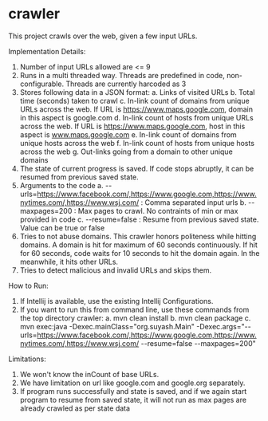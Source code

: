 # crawler

This project crawls over the web, given a few input URLs.

Implementation Details:
1. Number of input URLs allowed are <= 9
2. Runs in a multi threaded way. Threads are predefined in code, non-configurable. Threads are currently harcoded as 3
3. Stores following data in a JSON format:
a. Links of visited URLs
b. Total time (seconds) taken to crawl
c. In-link count of domains from unique URLs across the web. If URL is https://www.maps.google.com, domain in this aspect is google.com
d. In-link count of hosts from unique URLs across the web. If URL is https://www.maps.google.com, host in this aspect is www.maps.google.com
e. In-link count of domains from unique hosts across the web
f. In-link count of hosts from unique hosts across the web
g. Out-links going from a domain to other unique domains
4. The state of current progress is saved. If code stops abruptly, it can be resumed from previous saved state.
5. Arguments to the code
a. --urls=https://www.facebook.com/,https://www.google.com,https://www.nytimes.com/,https://www.wsj.com/ : Comma separated input urls
b. --maxpages=200 : Max pages to crawl. No contraints of min or max provided in code
c. --resume=false : Resume from previous saved state. Value can be true or false
6. Tries to not abuse domains. This crawler honors politeness while hitting domains. A domain is hit for maximum of 60 seconds continuously. If hit for 60 seconds, code waits for 10 seconds to hit the domain again. In the meanwhile, it hits other URLs.
7. Tries to detect malicious and invalid URLs and skips them.

How to Run:
1. If Intellij is available, use the existing Intellij Configurations.
2. If you want to run this from command line, use these commands from the top directory crawler:
a. mvn clean install
b. mvn clean package
c. mvn exec:java -Dexec.mainClass="org.suyash.Main" -Dexec.args="--urls=https://www.facebook.com/,https://www.google.com,https://www.nytimes.com/,https://www.wsj.com/ --resume=false --maxpages=200"


Limitations:
1. We won't know the inCount of base URLs.
2. We have limitation on url like google.com and google.org separately.
3. If program runs successfully and state is saved, and if we again start program to resume from saved state, it will not run as max pages are already crawled as per state data
